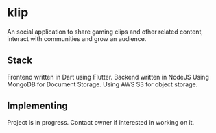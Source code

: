 # klip

An social application to share gaming clips and other related  content, interact with communities and grow an audience.

## Stack

Frontend written in Dart using Flutter.
Backend written in NodeJS
Using MongoDB for Document Storage.
Using AWS S3 for object storage.

## Implementing

Project is in progress. Contact owner if interested in working on it. 
